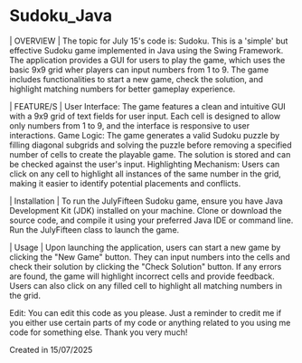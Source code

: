 # Sudoku_Java

| OVERVIEW |
The topic for July 15's code is: Sudoku.
  This is a 'simple' but effective Sudoku game implemented in Java using the Swing Framework. The application provides a GUI for users to play the game, which uses the basic 9x9 grid wher players can input numbers from 1 to 9. The game includes functionalities to start a new game, check the solution, and highlight matching numbers for better gameplay experience.

| FEATURE/S |
User Interface: The game features a clean and intuitive GUI with a 9x9 grid of text fields for user input. Each cell is designed to allow only numbers from 1 to 9, and the interface is responsive to user interactions. 
Game Logic: The game generates a valid Sudoku puzzle by filling diagonal subgrids and solving the puzzle before removing a specified number of cells to create the playable game. The solution is stored and can be checked against the user's input. 
Highlighting Mechanism: Users can click on any cell to highlight all instances of the same number in the grid, making it easier to identify potential placements and conflicts. 

| Installation |
To run the JulyFifteen Sudoku game, ensure you have Java Development Kit (JDK) installed on your machine. Clone or download the source code, and compile it using your preferred Java IDE or command line. Run the JulyFifteen class to launch the game. 

| Usage |
Upon launching the application, users can start a new game by clicking the "New Game" button. They can input numbers into the cells and check their solution by clicking the "Check Solution" button. If any errors are found, the game will highlight incorrect cells and provide feedback. Users can also click on any filled cell to highlight all matching numbers in the grid. 

Edit: You can edit this code as you please. Just a reminder to credit me if you either use certain parts of my code or anything related to you using me code for something else. Thank you very much! 

Created in 15/07/2025
